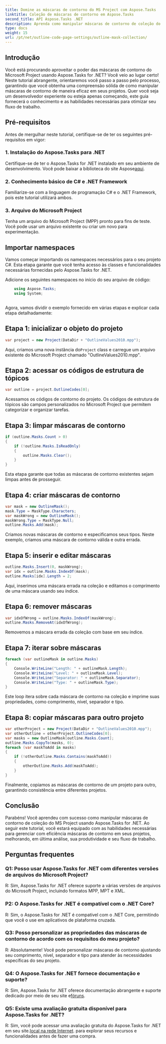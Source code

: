 ```yaml
---
title: Domine as máscaras de contorno do MS Project com Aspose.Tasks
linktitle: Coleção de máscaras de contorno em Aspose.Tasks
second_title: API Aspose.Tasks .NET
description: Aprenda como manipular máscaras de contorno de coleção do MS Project usando Aspose.Tasks for .NET. Aumente a produtividade com este tutorial abrangente.
type: docs
weight: 15
url: /pt/net/outline-code-page-settings/outline-mask-collection/
---
```

## Introdução
Você está procurando aproveitar o poder das máscaras de contorno do Microsoft Project usando Aspose.Tasks for .NET? Você veio ao lugar certo! Neste tutorial abrangente, orientaremos você passo a passo pelo processo, garantindo que você obtenha uma compreensão sólida de como manipular máscaras de contorno de maneira eficaz em seus projetos. Quer você seja um desenvolvedor experiente ou esteja apenas começando, este guia fornecerá o conhecimento e as habilidades necessárias para otimizar seu fluxo de trabalho.
## Pré-requisitos
Antes de mergulhar neste tutorial, certifique-se de ter os seguintes pré-requisitos em vigor:
### 1. Instalação do Aspose.Tasks para .NET
Certifique-se de ter o Aspose.Tasks for .NET instalado em seu ambiente de desenvolvimento. Você pode baixar a biblioteca do site Aspose[aqui](https://releases.aspose.com/tasks/net/).
### 2. Conhecimento básico de C# e .NET Framework
Familiarize-se com a linguagem de programação C# e o .NET Framework, pois este tutorial utilizará ambos.
### 3. Arquivo do Microsoft Project
Tenha um arquivo do Microsoft Project (MPP) pronto para fins de teste. Você pode usar um arquivo existente ou criar um novo para experimentação.
## Importar namespaces
Vamos começar importando os namespaces necessários para o seu projeto C#. Esta etapa garante que você tenha acesso às classes e funcionalidades necessárias fornecidas pelo Aspose.Tasks for .NET.

Adicione os seguintes namespaces no início do seu arquivo de código:
```csharp
    using Aspose.Tasks;
    using System;
    
```
Agora, vamos dividir o exemplo fornecido em várias etapas e explicar cada etapa detalhadamente:
## Etapa 1: inicializar o objeto do projeto
```csharp
var project = new Project(DataDir + "OutlineValues2010.mpp");
```
 Aqui, criamos uma nova instância do`Project` class e carregue um arquivo existente do Microsoft Project chamado "OutlineValues2010.mpp".
## Etapa 2: acessar os códigos de estrutura de tópicos
```csharp
var outline = project.OutlineCodes[0];
```
Acessamos os códigos de contorno do projeto. Os códigos de estrutura de tópicos são campos personalizados no Microsoft Project que permitem categorizar e organizar tarefas.
## Etapa 3: limpar máscaras de contorno
```csharp
if (outline.Masks.Count > 0)
{
    if (!outline.Masks.IsReadOnly)
    {
        outline.Masks.Clear();
    }
}
```
Esta etapa garante que todas as máscaras de contorno existentes sejam limpas antes de prosseguir.
## Etapa 4: criar máscaras de contorno
```csharp
var mask = new OutlineMask();
mask.Type = MaskType.Characters;
var maskWrong = new OutlineMask();
maskWrong.Type = MaskType.Null;
outline.Masks.Add(mask);
```
Criamos novas máscaras de contorno e especificamos seus tipos. Neste exemplo, criamos uma máscara de contorno válida e outra errada.
## Etapa 5: inserir e editar máscaras
```csharp
outline.Masks.Insert(0, maskWrong);
var idx = outline.Masks.IndexOf(mask);
outline.Masks[idx].Length = 2;
```
Aqui, inserimos uma máscara errada na coleção e editamos o comprimento de uma máscara usando seu índice.
## Etapa 6: remover máscaras
```csharp
var idxOfWrong = outline.Masks.IndexOf(maskWrong);
outline.Masks.RemoveAt(idxOfWrong);
```
Removemos a máscara errada da coleção com base em seu índice.
## Etapa 7: iterar sobre máscaras
```csharp
foreach (var outlineMask in outline.Masks)
{
    Console.WriteLine("Length: " + outlineMask.Length);
    Console.WriteLine("Level: " + outlineMask.Level);
    Console.WriteLine("Separator: " + outlineMask.Separator);
    Console.WriteLine("Type: " + outlineMask.Type);
}
```
Este loop itera sobre cada máscara de contorno na coleção e imprime suas propriedades, como comprimento, nível, separador e tipo.
## Etapa 8: copiar máscaras para outro projeto
```csharp
var otherProject = new Project(DataDir + "OutlineValues2010.mpp");
var otherOutline = otherProject.OutlineCodes[0];
var masks = new OutlineMask[outline.Masks.Count];
outline.Masks.CopyTo(masks, 0);
foreach (var maskToAdd in masks)
{
    if (!otherOutline.Masks.Contains(maskToAdd))
    {
        otherOutline.Masks.Add(maskToAdd);
    }
}
```
Finalmente, copiamos as máscaras de contorno de um projeto para outro, garantindo consistência entre diferentes projetos.
## Conclusão
Parabéns! Você aprendeu com sucesso como manipular máscaras de contorno de coleção do MS Project usando Aspose.Tasks for .NET. Ao seguir este tutorial, você estará equipado com as habilidades necessárias para gerenciar com eficiência máscaras de contorno em seus projetos, melhorando, em última análise, sua produtividade e seu fluxo de trabalho.
## Perguntas frequentes
### Q1: Posso usar Aspose.Tasks for .NET com diferentes versões de arquivos do Microsoft Project?
R: Sim, Aspose.Tasks for .NET oferece suporte a várias versões de arquivos do Microsoft Project, incluindo formatos MPP, MPT e XML.
### P2: O Aspose.Tasks for .NET é compatível com o .NET Core?
R: Sim, o Aspose.Tasks for .NET é compatível com o .NET Core, permitindo que você o use em aplicativos de plataforma cruzada.
### Q3: Posso personalizar as propriedades das máscaras de contorno de acordo com os requisitos do meu projeto?
R: Absolutamente! Você pode personalizar máscaras de contorno ajustando seu comprimento, nível, separador e tipo para atender às necessidades específicas do seu projeto.
### Q4: O Aspose.Tasks for .NET fornece documentação e suporte?
R: Sim, Aspose.Tasks for .NET oferece documentação abrangente e suporte dedicado por meio de seu site e[fóruns](https://forum.aspose.com/c/tasks/15).
### Q5: Existe uma avaliação gratuita disponível para Aspose.Tasks for .NET?
 R: Sim, você pode acessar uma avaliação gratuita do Aspose.Tasks for .NET em seu site.[local na rede Internet](https://releases.aspose.com/tasks/net/). para explorar seus recursos e funcionalidades antes de fazer uma compra.